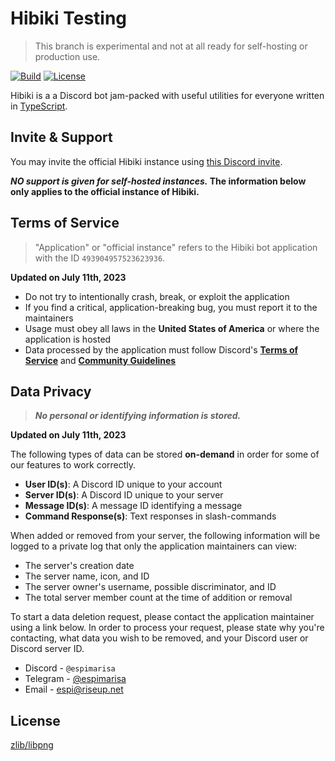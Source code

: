 # Hibiki Testing

> This branch is experimental and not at all ready for self-hosting or production use.

[![Build][badge-workflow]][workflow]
[![License][badge-license]][license]

[license]: LICENSE "Hibiki is licensed under the zlib/libpng license"
[workflow]: https://github.com/espimarisa/hibiki/actions?query=workflow%3Apush "GitHub workflow showing latest push status"

<!-- Badges -->

[badge-workflow]: https://img.shields.io/github/actions/workflow/status/espimarisa/hibiki/push.yml?branch=develop "Shields.io badge for workflow status"
[badge-license]: https://img.shields.io/badge/license-zlib-orange.svg "Shields.io badge for the zlib license"

Hibiki is a a Discord bot jam-packed with useful utilities for everyone written in [TypeScript][typescript].

## Invite & Support

You may invite the official Hibiki instance using [this Discord invite][invite].

**_NO support is given for self-hosted instances._ The information below only applies to the **official instance** of Hibiki.**

## Terms of Service

> "Application" or "official instance" refers to the Hibiki bot application with the ID `493904957523623936`.

**Updated on July 11th, 2023**

- Do not try to intentionally crash, break, or exploit the application
- If you find a critical, application-breaking bug, you must report it to the maintainers
- Usage must obey all laws in the **United States of America** or where the application is hosted
- Data processed by the application must follow Discord's **[Terms of Service][discord_tos]** and **[Community Guidelines][discord_cg]**

## Data Privacy

> **_No personal or identifying information is stored._**

**Updated on July 11th, 2023**

The following types of data can be stored **on-demand** in order for some of our features to work correctly.

- **User ID(s)**: A Discord ID unique to your account
- **Server ID(s)**: A Discord ID unique to your server
- **Message ID(s)**: A message ID identifying a message
- **Command Response(s)**: Text responses in slash-commands

When added or removed from your server, the following information will be logged to a private log that only the application maintainers can view:

- The server's creation date
- The server name, icon, and ID
- The server owner's username, possible discriminator, and ID
- The total server member count at the time of addition or removal

To start a data deletion request, please contact the application maintainer using a link below. In order to process your request, please state why you're contacting, what data you wish to be removed, and your Discord user or Discord server ID.

- Discord - `@espimarisa`
- Telegram - [@espimarisa][espi-telegram]
- Email - [espi@riseup.net][espi-email]

## License

[zlib/libpng][license]

[typescript]: https://www.typescriptlang.org/ "TypeScript's website"
[invite]: https://discord.com/oauth2/authorize?&client_id=493904957523623936&scope=bot%20applications.commands&permissions=27929605435126 "Invite the official Hibiki instance"
[discord_tos]: https://discord.com/terms "Discord's Terms of Service"
[discord_cg]: https://discord.com/guidelines "Discord's Community Guidelines"
[espi-telegram]: https://t.me/espimarisa "Contact Espi (espimarisa) on Telegram"
[espi-email]: mailto:espi@riseup.net "A mailto link redirecting to the project owner's email"
[license]: LICENSE.md "zlib/libpng license file"
